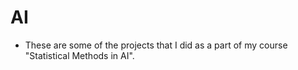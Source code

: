 # AI


* These are some of the projects that I did as a part of my course "Statistical Methods in AI".
